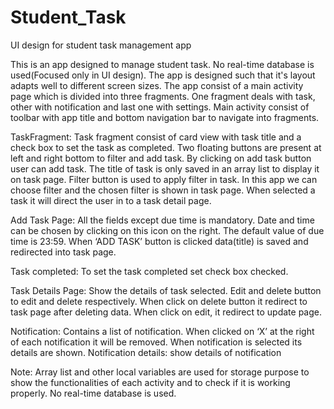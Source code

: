 # Student_Task
UI design for student task management app
   
   This is an app designed to manage student task. No real-time database is used(Focused only in UI design). The app is designed such that it's layout adapts well to different screen sizes. The app consist of a main activity page which is divided into three fragments. One fragment deals with task, other with notification and last one with settings. Main activity consist of toolbar with app title and bottom navigation bar to navigate into fragments.

TaskFragment:
Task fragment consist of card view with task title and a check box to set the task as completed. Two floating buttons are present at left and right bottom to filter and add task. By clicking on add task button user can add task. The title of task is only saved in an array list to display it on task page. Filter button is used to apply filter in task. In this app we can choose filter and the chosen filter is shown in task page. When selected a task it will direct the user in to a task detail page.

Add Task Page:
All the fields except due time is mandatory. Date and time can be chosen by clicking on this icon on the right.  The default value of due time is 23:59. When ‘ADD TASK’ button is clicked data(title) is saved and redirected into task page.

Task completed: 
To set the task completed set check box checked.                                       

Task Details Page:
Show the details of task selected. Edit and delete button to edit and delete respectively. When click on delete button it redirect to task page after deleting data. When click on edit, it redirect to update page.                   

Notification:
Contains a list of notification. When clicked on ‘X’ at the right of each notification it will be removed. When notification is selected its details are shown.
Notification details: show details of notification
                      
Note:
Array list and other local variables are used for storage purpose to show the functionalities of each activity and to check if it is working properly. No real-time database is used.
